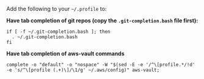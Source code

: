 Add the following to your `~/.profile` to: 

**Have tab completion of git repos (copy the `.git-completion.bash` file first):**
```
if [ -f ~/.git-completion.bash ]; then
  . ~/.git-completion.bash
fi
```

**Have tab completion of aws-vault commands**
```
complete -o "default" -o "nospace" -W "$(sed -E -e '/^\[profile.*/!d' -e 's/^\[profile (.+)\]/\1/g' ~/.aws/config)" aws-vault;
```
